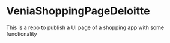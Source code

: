 # VeniaShoppingPageDeloitte
This is a repo to publish a UI page of a shopping app with some functionality
